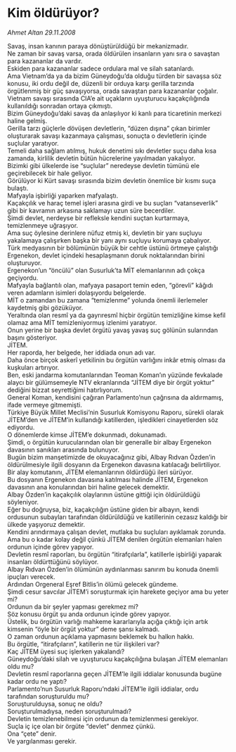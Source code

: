 # Kim öldürüyor?

*Ahmet Altan 29.11.2008*

<div class="yazi">Savaş, insan kanının paraya dönüştürüldüğü bir mekanizmadır. <br/>Ne zaman bir savaş varsa, orada öldürülen insanların yanı sıra o savaştan para kazananlar da vardır. <br/>Eskiden para kazananlar sadece ordulara mal ve silah satanlardı. <br/>Ama Vietnam’da ya da bizim Güneydoğu’da olduğu türden bir savaşsa söz konusu, iki ordu değil de, düzenli bir orduya karşı gerilla tarzında örgütlenmiş bir güç savaşıyorsa, orada savaştan para kazananlar çoğalır. <br/>Vietnam savaşı sırasında CIA’e ait uçakların uyuşturucu kaçakçılığında kullanıldığı sonradan ortaya çıkmıştı. <br/>Bizim Güneydoğu’daki savaş da anlaşılıyor ki kanlı para ticaretinin merkezi haline gelmiş. <br/>Gerilla tarzı güçlerle dövüşen devletlerin, “düzen dışına” çıkan birimler oluşturarak savaşı kazanmaya çalışması, sonuçta o devletlerin içinde suçlular yaratıyor. <br/>Temeli daha sağlam atılmış, hukuk denetimi sıkı devletler suçu daha kısa zamanda, kirlilik devletin bütün hücrelerine yayılmadan yakalıyor. <br/>Bizimki gibi ülkelerde ise “suçlular” neredeyse devletin tümünü ele geçirebilecek bir hale geliyor. <br/>Görülüyor ki Kürt savaşı sırasında bizim devletin önemlice bir kısmı suça bulaştı. <br/>Mafyayla işbirliği yaparken mafyalaştı. <br/>Kaçakçılık ve haraç temel işleri arasına girdi ve bu suçları “vatanseverlik” gibi bir kavramın arkasına saklamayı uzun süre becerdiler. <br/>Şimdi devlet, nerdeyse bir refleksle kendini suçtan kurtarmaya, temizlenmeye uğraşıyor. <br/>Ama suç öylesine derinlere nüfuz etmiş ki, devletin bir yanı suçluyu yakalamaya çalışırken başka bir yanı aynı suçluyu korumaya çabalıyor. <br/>Türk medyasının bir bölümünün büyük bir cehtle üstünü örtmeye çalıştığı Ergenekon, devlet içindeki hesaplaşmanın doruk noktalarından birini oluşturuyor. <br/>Ergenekon’un “öncülü” olan Susurluk’ta MİT elemanlarının adı çokça geçiyordu. <br/>Mafyayla bağlantılı olan, mafyaya pasaport temin eden, “görevli” kâğıdı veren adamların isimleri dolaşıyordu belgelerde. <br/>MİT o zamandan bu zamana “temizlenme” yolunda önemli ilerlemeler kaydetmiş gibi gözüküyor. <br/>Yeraltında olan resmî ya da gayrıresmî hiçbir örgütün temizliğine kimse kefil olamaz ama MİT temizleniyormuş izlenimi yaratıyor. <br/>Onun yerine bir başka devlet örgütü yavaş yavaş suç gölünün sularından başını gösteriyor. <br/>JİTEM. <br/>Her raporda, her belgede, her iddiada onun adı var. <br/>Daha önce birçok askerî yetkilinin bu örgütün varlığını inkâr etmiş olması da kuşkuları artırıyor. <br/>Ben, eski jandarma komutanlarından Teoman Koman’ın yüzünde fevkalade alaycı bir gülümsemeyle NTV ekranlarında “JİTEM diye bir örgüt yoktur” dediğini bizzat seyrettiğimi hatırlıyorum. <br/>General Koman, kendisini çağıran Parlamento’nun çağrısına da aldırmamış, ifade vermeye gitmemişti. <br/>Türkiye Büyük Millet Meclisi’nin Susurluk Komisyonu Raporu, sürekli olarak JİTEM’den ve JİTEM’in kullandığı katillerden, işledikleri cinayetlerden söz ediyordu. <br/>O dönemlerde kimse JİTEM’e dokunmadı, dokunamadı. <br/>Şimdi, o örgütün kurucularından olan bir generalle bir albay Ergenekon davasının sanıkları arasında bulunuyor. <br/>Bugün bizim manşetimizde de okuyacağınız gibi, Albay Rıdvan Özden’in öldürülmesiyle ilgili dosyanın da Ergenekon davasına katılacağı belirtiliyor. <br/>Bir alay komutanını, JİTEM elemanlarının öldürdüğü ileri sürüyor. <br/>Bu dosyanın Ergenekon davasına katılması halinde JİTEM, Ergenekon davasının ana konularından biri haline gelecek demektir. <br/>Albay Özden’in kaçakçılık olaylarının üstüne gittiği için öldürüldüğü söyleniyor. <br/>Eğer bu doğruysa, biz, kaçakçılığın üstüne giden bir albayın, kendi ordusunun subayları tarafından öldürüldüğü ve katillerinin cezasız kaldığı bir ülkede yaşıyoruz demektir. <br/>Kendini arındırmaya çalışan devlet, mutlaka bu suçluları ayıklamak zorunda. <br/>Ama bu o kadar kolay değil çünkü JİTEM denilen örgütün elemanları halen ordunun içinde görev yapıyor. <br/>Devletin resmî raporları, bu örgütün “itirafçılarla”, katillerle işbirliği yaparak insanları öldürttüğünü söylüyor. <br/>Albay Rıdvan Özden’in ölümünün aydınlanması sanırım bu konuda önemli ipuçları verecek. <br/>Ardından Orgeneral Eşref Bitlis’in ölümü gelecek gündeme. <br/>Şimdi cesur savcılar JİTEM’i soruşturmak için harekete geçiyor ama bu yeter mi? <br/>Ordunun da bir şeyler yapması gerekmez mi? <br/>Söz konusu örgüt şu anda ordunun içinde görev yapıyor. <br/>Üstelik, bu örgütün varlığı mahkeme kararlarıyla açığa çıktığı için artık kimsenin “öyle bir örgüt yoktur” deme şansı kalmadı. <br/>O zaman ordunun açıklama yapmasını beklemek bu halkın hakkı. <br/>Bu örgütle, “itirafçıların”, katillerin ne tür ilişkileri var? <br/>Kaç JİTEM üyesi suç işlerken yakalandı? <br/>Güneydoğu’daki silah ve uyuşturucu kaçakçılığına bulaşan JİTEM elemanları oldu mu? <br/>Devletin resmî raporlarına geçen JİTEM’le ilgili iddialar konusunda bugüne kadar ordu ne yaptı? <br/>Parlamento’nun Susurluk Raporu’ndaki JİTEM’le ilgili iddialar, ordu tarafından soruşturuldu mu? <br/>Soruşturulduysa, sonuç ne oldu? <br/>Soruşturulmadıysa, neden soruşturulmadı? <br/>Devletin temizlenebilmesi için ordunun da temizlenmesi gerekiyor. <br/>Suçla iç içe olan bir örgüte “devlet” denmez çünkü. <br/>Ona “çete” denir. <br/>Ve yargılanması gerekir.</div>
